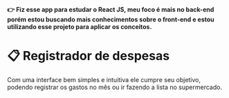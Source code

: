 #### 👉  Fiz esse app para estudar o React JS, meu foco é mais no back-end porém estou buscando mais conhecimentos sobre o front-end e estou utilizando esse projeto para aplicar os conceitos.

# 📋 Registrador de despesas
Com uma interface bem simples e intuitiva ele cumpre seu objetivo, podendo registrar os gastos no mês ou ir fazendo a lista no supermercado.
